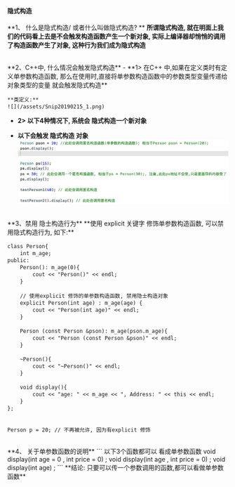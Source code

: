#### 隐式构造


**1、 什么是隐式构造/ 或者什么叫做隐式构造? **
**所谓隐式构造, 就在明面上我们的代码看上去是不会触发构造函数产生一个新对象, 实际上编译器却悄悄的调用了构造函数产生了对象, 这种行为我们成为隐式构造**

<br>
**2、C++中, 什么情况会触发隐式构造**
- **1> 在C++ 中,如果在定义类时有定义单参数构造函数, 那么在使用时,直接将单参数构造函数中的参数类型变量传递给 对象类型的变量 就会触发隐式构造**

    **类定义:**
    ![](/assets/Snip20190215_1.png)

- **2> 以下4种情况下, 系统会 隐式构造一个新对象**


- **以下会触发 隐式构造 对象**
![](/assets/Snip20190215_2.png)


<br>
**3、禁用 隐士构造行为**
**使用 explicit 关键字 修饰单参数构造函数, 可以禁用隐式构造行为, 如下:**

```
class Person{
    int m_age; 
public:
    Person(): m_age(0){
        cout << "Person()" << endl;
    }
    
    // 使用explicit 修饰的单参数构造函数, 禁用隐士构造对象
    explicit Person(int age) : m_age(age) {
        cout << "Person(int age)" << endl;
    }
    
    Person (const Person &pson): m_age(pson.m_age){
        cout << "Person (const Person &pson)" << endl;
    }
    
    ~Person(){
        cout << "~Person()" << endl;
    }
    
    void display(){
        cout << "age: " << m_age << ", Address: " << this << endl;
    }
};


Person p = 20; // 不再被允许, 因为有explicit 修饰
```

<br>
**4、 关于单参数函数的说明**
```
以下3个函数都可以 看成单参数函数
void display(int age = 0 , int price = 0) ; 
void display(int age , int price = 0) ; 
void display(int age) ; 
```
**结论:
只要可以传一个参数调用的函数,都可以看做单参数函数**

